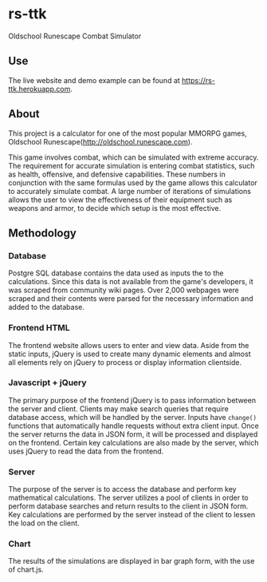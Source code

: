 # rs-ttk

Oldschool Runescape Combat Simulator

## Use

The live website and demo example can be found at 
https://rs-ttk.herokuapp.com.

## About

This project is a calculator for one of the most popular 
MMORPG games, Oldschool Runescape(http://oldschool.runescape.com).

This game involves combat, which can be simulated with extreme accuracy.
The requirement for accurate simulation is entering combat statistics, 
such as health, offensive, and defensive capabilities. These numbers 
in conjunction with the same formulas used by the game allows this 
calculator to accurately simulate combat. A large number of iterations
of simulations allows the user to view the effectiveness of their equipment
such as weapons and armor, to decide which setup is the most effective.

## Methodology

### Database

Postgre SQL database contains the data used as inputs the to
the calculations. Since this data is not available
from the game's developers, it was scraped from community wiki
pages. Over 2,000 webpages were scraped and their contents were parsed
for the necessary information and added to the database. 

### Frontend HTML

The frontend website allows users to enter and view data.
Aside from the static inputs, jQuery is used to create many
dynamic elements and almost all elements rely on jQuery to 
process or display information clientside. 

### Javascript + jQuery

The primary purpose of the frontend jQuery is to pass information
between the server and client. Clients may make search queries that 
require database access, which will be handled by the server.
Inputs have `change()` functions that automatically handle requests
without extra client input. 
Once the server returns the data in JSON form, it will be processed and 
displayed on the frontend. Certain key calculations are also made
by the server, which uses jQuery to read the data from the frontend.

### Server

The purpose of the server is to access the database and 
perform key mathematical calculations. The server utilizes a pool of clients in
order to perform database searches and return results to the client
in JSON form. Key calculations are performed by the server instead
of the client to lessen the load on the client. 

### Chart

The results of the simulations are displayed in bar graph form, with the
use of chart.js. 